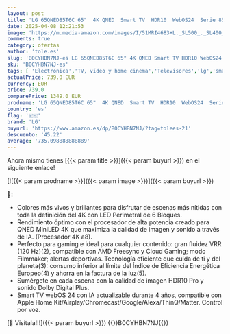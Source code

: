 ```yaml
---
layout: post
title: 'LG 65QNED85T6C 65"  4K QNED  Smart TV  HDR10  WebOS24  Serie 85  Procesador Alta Potencia  Dolby Digital Plus  Gaming  Alexa/Google Assistant  Negro'
date: 2025-04-08 12:21:53
image: 'https://m.media-amazon.com/images/I/51MRI4683+L._SL500_._SL400_.jpg'
comments: true
category: ofertas
author: 'tole.es'
slug: 'B0CYHBN7NJ-es LG 65QNED85T6C 65" 4K QNED Smart TV HDR10 WebOS24 Serie 85...'
sku: 'B0CYHBN7NJ-es'
tags: [ 'Electrónica','TV, vídeo y home cinema','Televisores','lg','smart','tv','🇪🇸', ]
actualPrice: 739.0 EUR
currency: EUR
price: 739.0
comparePrice: 1349.0 EUR
prodname: 'LG 65QNED85T6C 65"  4K QNED  Smart TV  HDR10  WebOS24  Serie 85  Procesador Alta Potencia  Dolby Digital Plus  Gaming  Alexa/Google Assistant  Negro'
country: 'es'
flag: '🇪🇸'
brand: 'LG'
buyurl: 'https://www.amazon.es/dp/B0CYHBN7NJ/?tag=tolees-21'
descuento: '45.22'
average: '735.098888888889'
---
```


Ahora mismo tienes [{{< param title >}}]({{< param buyurl >}}) en el siguiente enlace!

[![{{< param prodname >}}]({{< param image >}})]({{< param buyurl >}})

🔎:

- Colores más vivos y brillantes para disfrutar de escenas más nítidas con toda la definición del 4K con LED Perimetral de 6 Bloques.
- Rendimiento óptimo con el procesador de alta potencia creado para QNED MiniLED 4K que maximiza la calidad de imagen y sonido a través de IA. (Procesador 4K a8).
- Perfecto para gaming e ideal para cualquier contenido: gran fluidez VRR (120 Hz)(2), compatible con AMD Freesync y Cloud Gaming; modo Filmmaker; alertas deportivas. Tecnología eficiente que cuida de ti y del planeta(3): consumo inferior al límite del Índice de Eficiencia Energética Europeo(4) y ahorra en la factura de la luz(5).
- Sumérgete en cada escena con la calidad de imagen HDR10 Pro y sonido Dolby Digital Plus.
- Smart TV webOS 24 con IA actualizable durante 4 años, compatible con Apple Home Kit/Airplay/Chromecast/Google/Alexa/ThinQ/Matter. Control por voz.

[🛒 Visítala!!!]({{< param buyurl >}})
{{<world>}}B0CYHBN7NJ{{</world>}}
